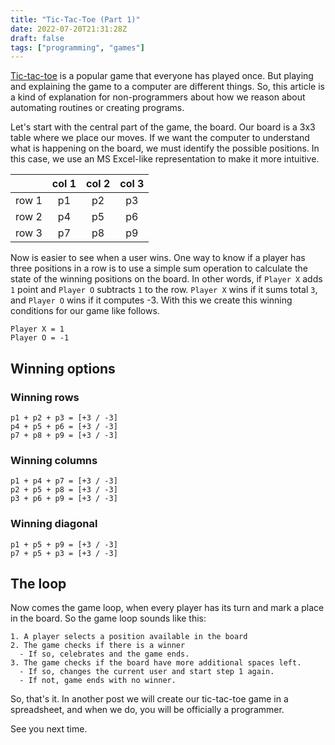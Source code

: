 ```yaml
---
title: "Tic-Tac-Toe (Part 1)"
date: 2022-07-20T21:31:28Z
draft: false
tags: ["programming", "games"]
---
```


[Tic-tac-toe][1]  is a popular game that everyone has played once. But playing and explaining the
game to a computer are different things. So, this article is a kind of explanation for
non-programmers about how we reason about automating routines or creating programs.

Let's start with the central part of the game, the board. Our board is a 3x3 table where we place
our moves. If we want the computer to understand what is happening on the board, we must identify
the possible positions. In this case, we use an MS Excel-like representation to make it more
intuitive.

|       | col 1 | col 2 | col 3 |
|:-----:|:-----:|:-----:|:-----:|
| row 1 |  p1   |  p2   |  p3   |
| row 2 |  p4   |  p5   |  p6   |
| row 3 |  p7   |  p8   |  p9   |

Now is easier to see when a user wins. One way to know if a player has three positions in a row is
to use a simple sum operation to calculate the state of the winning positions on the board. In
other words, if `Player X` adds `1` point and `Player O` subtracts `1` to the row. `Player X` wins
if it sums total `3`, and `Player O` wins if it computes -3. With this we create this winning
conditions for our game like follows.

```text
Player X = 1
Player O = -1
```

## Winning options

### Winning rows

```text
p1 + p2 + p3 = [+3 / -3]
p4 + p5 + p6 = [+3 / -3]
p7 + p8 + p9 = [+3 / -3]
```

### Winning columns

```text
p1 + p4 + p7 = [+3 / -3]
p2 + p5 + p8 = [+3 / -3]
p3 + p6 + p9 = [+3 / -3]
```

### Winning diagonal

```text
p1 + p5 + p9 = [+3 / -3]
p7 + p5 + p3 = [+3 / -3]
```

## The loop

Now comes the game loop, when every player has its turn and mark a place in the board. So the game
loop sounds like this:

```text
1. A player selects a position available in the board
2. The game checks if there is a winner
  - If so, celebrates and the game ends.
3. The game checks if the board have more additional spaces left.
  - If so, changes the current user and start step 1 again.
  - If not, game ends with no winner.
```

So, that's it. In another post we will create our tic-tac-toe game in a spreadsheet, and when we do, you will
be officially a programmer.

See you next time.

[1]: https://en.wikipedia.org/wiki/Tic-tac-toe
